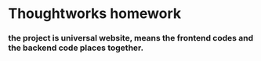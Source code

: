 # Thoughtworks homework

### the project is universal website, means the frontend codes and the backend code places together.

